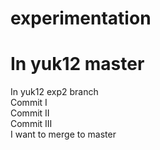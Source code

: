 # experimentation
# In yuk12 master
In yuk12 exp2 branch  
Commit I   
Commit II  
Commit III  
I want to merge to master  

